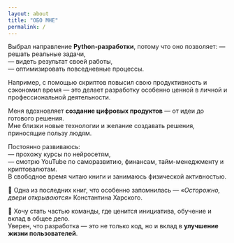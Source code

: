 ```yaml
---
layout: about
title: "ОБО МНЕ"
permalink: /
---
```


<!--author-->

Выбрал направление **Python‑разработки**, потому что оно позволяет:
— решать реальные задачи,  
— видеть результат своей работы,  
— оптимизировать повседневные процессы.

Например, с помощью скриптов повысил свою продуктивность и сэкономил время — это делает разработку особенно ценной в личной и профессиональной деятельности.

Меня вдохновляет **создание цифровых продуктов** — от идеи до готового решения.  
Мне близки новые технологии и желание создавать решения, приносящие пользу людям.

Постоянно развиваюсь:  
— прохожу курсы по нейросетям,  
— смотрю YouTube по саморазвитию, финансам, тайм-менеджменту и криптовалютам.  
В свободное время читаю книги и занимаюсь физической активностью.

📖 Одна из последних книг, что особенно запомнилась — _«Осторожно, двери открываются»_ Константина Харского.

🎯 Хочу стать частью команды, где ценится инициатива, обучение и вклад в общее дело.  
Уверен, что разработка — это не только код, но и вклад в **улучшение жизни пользователей**.
